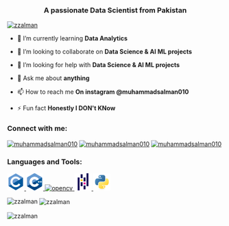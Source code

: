 <h3 align="center">A passionate Data Scientist from Pakistan</h3>

<p align="left"> <a href="https://github.com/ryo-ma/github-profile-trophy"><img src="https://github-profile-trophy.vercel.app/?username=zzalman" alt="zzalman" /></a> </p>

- 🌱 I’m currently learning **Data Analytics**

- 👯 I’m looking to collaborate on **Data Science & AI ML projects**

- 🤝 I’m looking for help with **Data Science & AI ML projects**

- 💬 Ask me about **anything**

- 📫 How to reach me **On instagram @muhammadsalman010**

- ⚡ Fun fact **Honestly I DON't KNow**

<h3 align="left">Connect with me:</h3>
<p align="left">
<a href="https://linkedin.com/in/muhammadsalman010" target="blank"><img align="center" src="https://raw.githubusercontent.com/rahuldkjain/github-profile-readme-generator/master/src/images/icons/Social/linked-in-alt.svg" alt="muhammadsalman010" height="30" width="40" /></a>
<a href="https://fb.com/muhammadsalman010" target="blank"><img align="center" src="https://raw.githubusercontent.com/rahuldkjain/github-profile-readme-generator/master/src/images/icons/Social/facebook.svg" alt="muhammadsalman010" height="30" width="40" /></a>
<a href="https://instagram.com/muhammadsalman010" target="blank"><img align="center" src="https://raw.githubusercontent.com/rahuldkjain/github-profile-readme-generator/master/src/images/icons/Social/instagram.svg" alt="muhammadsalman010" height="30" width="40" /></a>
</p>

<h3 align="left">Languages and Tools:</h3>
<p align="left"> <a href="https://www.cprogramming.com/" target="_blank" rel="noreferrer"> <img src="https://raw.githubusercontent.com/devicons/devicon/master/icons/c/c-original.svg" alt="c" width="40" height="40"/> </a> <a href="https://www.w3schools.com/cpp/" target="_blank" rel="noreferrer"> <img src="https://raw.githubusercontent.com/devicons/devicon/master/icons/cplusplus/cplusplus-original.svg" alt="cplusplus" width="40" height="40"/> </a> <a href="https://opencv.org/" target="_blank" rel="noreferrer"> <img src="https://www.vectorlogo.zone/logos/opencv/opencv-icon.svg" alt="opencv" width="40" height="40"/> </a> <a href="https://pandas.pydata.org/" target="_blank" rel="noreferrer"> <img src="https://raw.githubusercontent.com/devicons/devicon/2ae2a900d2f041da66e950e4d48052658d850630/icons/pandas/pandas-original.svg" alt="pandas" width="40" height="40"/> </a> <a href="https://www.python.org" target="_blank" rel="noreferrer"> <img src="https://raw.githubusercontent.com/devicons/devicon/master/icons/python/python-original.svg" alt="python" width="40" height="40"/> </a> </p>

<p><img align="left" src="https://github-readme-stats.vercel.app/api/top-langs?username=zzalman&show_icons=true&locale=en&layout=compact" alt="zzalman" /></p>

<p>&nbsp;<img align="center" src="https://github-readme-stats.vercel.app/api?username=zzalman&show_icons=true&locale=en" alt="zzalman" /></p>

<p><img align="center" src="https://github-readme-streak-stats.herokuapp.com/?user=zzalman&" alt="zzalman" /></p>
